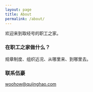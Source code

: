 ```yaml
---
layout: page
title: About
permalink: /about/
---
```


欢迎来到取经号的职工之家。

### 在职工之家做什么？

规章制度、组织近况、从哪里来、到哪里去。

### 联系伍豪

[woohow@qujinghao.com](mailto:woohow@qujinghao.com)
